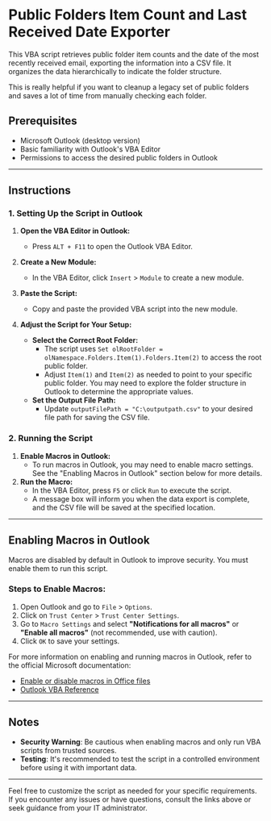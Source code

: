 # Public Folders Item Count and Last Received Date Exporter

This VBA script retrieves public folder item counts and the date of the most recently received email, exporting the information into a CSV file. It organizes the data hierarchically to indicate the folder structure.

This is really helpful if you want to cleanup a legacy set of public folders and saves a lot of time from manually checking each folder.

## Prerequisites

- Microsoft Outlook (desktop version)
- Basic familiarity with Outlook's VBA Editor
- Permissions to access the desired public folders in Outlook

---

## Instructions

### 1. Setting Up the Script in Outlook

1. **Open the VBA Editor in Outlook:**
   - Press `ALT + F11` to open the Outlook VBA Editor.
  
2. **Create a New Module:**
   - In the VBA Editor, click `Insert` > `Module` to create a new module.
  
3. **Paste the Script:**
   - Copy and paste the provided VBA script into the new module.
  
4. **Adjust the Script for Your Setup:**
   - **Select the Correct Root Folder:**
     - The script uses `Set olRootFolder = olNamespace.Folders.Item(1).Folders.Item(2)` to access the root public folder.
     - Adjust `Item(1)` and `Item(2)` as needed to point to your specific public folder. You may need to explore the folder structure in Outlook to determine the appropriate values.
   - **Set the Output File Path:**
     - Update `outputFilePath = "C:\outputpath.csv"` to your desired file path for saving the CSV file.

### 2. Running the Script

1. **Enable Macros in Outlook:**
   - To run macros in Outlook, you may need to enable macro settings. See the "Enabling Macros in Outlook" section below for more details.
2. **Run the Macro:**
   - In the VBA Editor, press `F5` or click `Run` to execute the script.
   - A message box will inform you when the data export is complete, and the CSV file will be saved at the specified location.

---

## Enabling Macros in Outlook

Macros are disabled by default in Outlook to improve security. You must enable them to run this script.

### Steps to Enable Macros:

1. Open Outlook and go to `File` > `Options`.
2. Click on `Trust Center` > `Trust Center Settings`.
3. Go to `Macro Settings` and select **"Notifications for all macros"** or **"Enable all macros"** (not recommended, use with caution).
4. Click `OK` to save your settings.

For more information on enabling and running macros in Outlook, refer to the official Microsoft documentation:
- [Enable or disable macros in Office files](https://support.microsoft.com/en-us/office/enable-or-disable-macros-in-office-files-12b036fd-d140-4e74-b45e-16fed1a7e5c6)
- [Outlook VBA Reference](https://docs.microsoft.com/en-us/office/vba/api/overview/outlook)

---

## Notes

- **Security Warning**: Be cautious when enabling macros and only run VBA scripts from trusted sources.
- **Testing**: It's recommended to test the script in a controlled environment before using it with important data.

---

Feel free to customize the script as needed for your specific requirements. If you encounter any issues or have questions, consult the links above or seek guidance from your IT administrator.